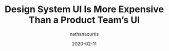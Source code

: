 ---
author: nathanacurtis
date: 2020-02-11
permalink: false
publisher: eightshapes
tags:
  - design-systems
  - design
  - meta
target_url: https://medium.com/eightshapes-llc/design-system-ui-is-more-expensive-than-a-product-teams-ui-f3c3e48c555
title: Design System UI Is More Expensive Than a Product Team’s UI
---